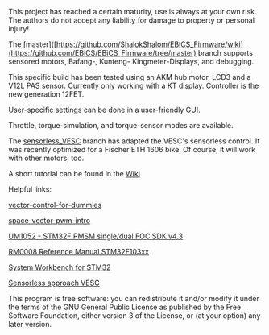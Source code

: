 This project has reached a certain maturity, use is always at your own risk. The authors do not accept any liability for damage to property or personal injury!  

The [master]([https://github.com/ShalokShalom/EBiCS_Firmware/wiki](https://github.com/EBiCS/EBiCS_Firmware/tree/master) branch supports sensored motors, Bafang-, Kunteng- Kingmeter-Displays, and debugging.


This specific build has been tested using an AKM hub motor, LCD3 and a V12L PAS sensor. Currently only working with a KT display.
Controller is the new generation 12FET.


User-specific settings can be done in a user-friendly GUI.

Throttle, torque-simulation, and torque-sensor modes are available.

The [sensorless_VESC](https://github.com/EBiCS/EBiCS_Firmware/tree/Sensorless_VESC) branch has adapted the VESC's sensorless control. It was recently optimized for a Fischer ETH 1606 bike. 
Of course, it will work with other motors, too.

A short tutorial can be found in the [Wiki](https://github.com/EBiCS/EBiCS_Firmware/wiki).

Helpful links:

[vector-control-for-dummies](https://www.switchcraft.org/learning/2016/12/16/vector-control-for-dummies "vector-control-for-dummies")

[space-vector-pwm-intro](https://www.switchcraft.org/learning/2017/3/15/space-vector-pwm-intro "space-vector-pwm-intro")

[UM1052 - STM32F PMSM single/dual FOC SDK v4.3](https://www.st.com/content/ccc/resource/technical/document/user_manual/5e/5e/d2/cb/07/35/45/a6/CD00298474.pdf/files/CD00298474.pdf/jcr:content/translations/en.CD00298474.pdf "UM1052 - STM32F PMSM single/dual FOC SDK v4.3")

[RM0008 Reference Manual STM32F103xx](https://www.st.com/content/ccc/resource/technical/document/reference_manual/59/b9/ba/7f/11/af/43/d5/CD00171190.pdf/files/CD00171190.pdf/jcr:content/translations/en.CD00171190.pdf)

[System Workbench for STM32](https://www.st.com/en/development-tools/sw4stm32.html)

[Sensorless approach VESC](http://cas.ensmp.fr/~praly/Telechargement/Journaux/2010-IEEE_TPEL-Lee-Hong-Nam-Ortega-Praly-Astolfi.pdf)

This program is free software: you can redistribute it and/or modify
it under the terms of the GNU General Public License as published by
the Free Software Foundation, either version 3 of the License, or
(at your option) any later version.

